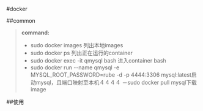 #docker

##common
>**command:**
> - sudo docker images 列出本地images
> - sudo docker ps 列出正在运行的container
> - sudo docker exec -it qmysql bash  进入container bash
> - sudo docker run --name qmysql -e MYSQL_ROOT_PASSWORD=rube -d -p 4444:3306 mysql:latest启动mysql，且端口映射至本机４４４４
> －sudo docker pull mysql下载image

##使用

